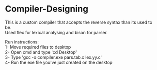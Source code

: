 # Compiler-Designing

This is a custom compiler that accepts the reverse syntax than its used to be. <br />
Used flex for lexical analysing and bison for parser. <br />

Run instructions: <br />
1- Move required files to desktop <br />
2- Open cmd and type 'cd Desktop' <br />
3- Type 'gcc -o compiler.exe pars.tab.c lex.yy.c' <br />
4- Run the exe file you've just created on the desktop <br />
